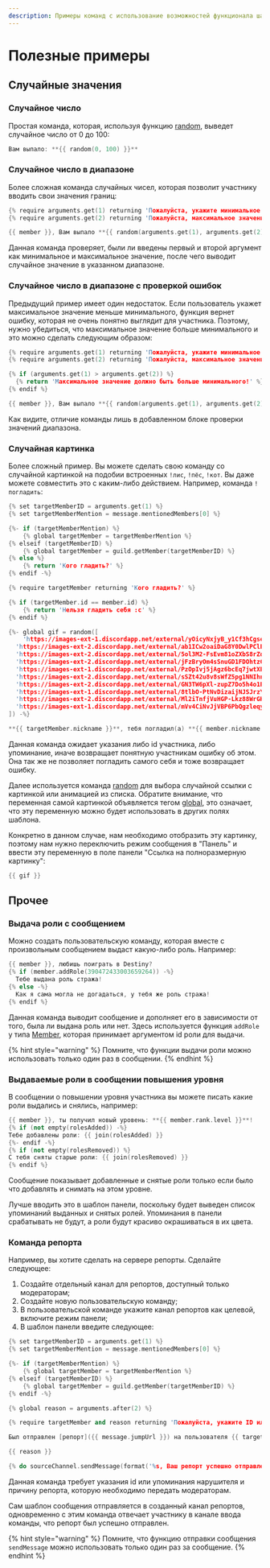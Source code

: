 ```yaml
---
description: Примеры команд с использование возможностей функционала шаблонного движка.
---
```


# Полезные примеры

## Случайные значения

### Случайное число

Простая команда, которая, используя функцию [random](functions.md#random), выведет случайное число от 0 до 100:

```c
Вам выпало: **{{ random(0, 100) }}**
```

### Случайное число в диапазоне

Более сложная команда случайных чисел, которая позволит участнику вводить свои значения границ:

```cpp
{% require arguments.get(1) returning 'Пожалуйста, укажите минимальное значение' %}
{% require arguments.get(2) returning 'Пожалуйста, максимальное значение' %}

{{ member }}, Вам выпало **{{ random(arguments.get(1), arguments.get(2)) }}**
```

Данная команда проверяет, были ли введены первый и второй аргумент как минимальное и максимальное значение, после чего выводит случайное значение в указанном диапазоне.

### Случайное число в диапазоне с проверкой ошибок

Предыдущий пример имеет один недостаток. Если пользователь укажет максимальное значение меньше минимального, функция вернет ошибку, которая не очень понятно выглядит для участника. Поэтому, нужно убедиться, что максимальное значение больше минимального и это можно сделать следующим образом:

```cpp
{% require arguments.get(1) returning 'Пожалуйста, укажите минимальное значение' %}
{% require arguments.get(2) returning 'Пожалуйста, максимальное значение' %}

{% if (arguments.get(1) > arguments.get(2)) %}
  {% return 'Максимальное значение должно быть больше минимального!' %}
{% endif %}

{{ member }}, Вам выпало **{{ random(arguments.get(1), arguments.get(2)) }}**
```

Как видите, отличие команды лишь в добавленном блоке проверки значений диапазона.

### Случайная картинка

Более сложный пример. Вы можете сделать свою команду со случайной картинкой на подобии встроенных `!лис`, `!пёс`, `!кот`. Вы даже можете совместить это с каким-либо действием. Например, команда `!погладить`:

```cpp
{% set targetMemberID = arguments.get(1) %}
{% set targetMemberMention = message.mentionedMembers[0] %}

{%- if (targetMemberMention) %} 
	{% global targetMember = targetMemberMention %}
{% elseif (targetMemberID) %}
	{% global targetMember = guild.getMember(targetMemberID) %}
{% else %}
	{% return 'Кого гладить?' %}
{% endif -%}

{% require targetMember returning 'Кого гладить?' %}

{% if (targetMember.id == member.id) %}
	{% return 'Нельзя гладить себя :c' %}
{% endif %}

{%- global gif = random([
	'https://images-ext-1.discordapp.net/external/yOicyNxjyB_y1Cf3hCgsePnL36oofd1qjsyFRjDWOzc/https/cdn.weeb.sh/images/SyFmqkFwW.gif?width=432&height=243',
  'https://images-ext-2.discordapp.net/external/ab1ICw2oaiDaG8Y0DwlPClP7xG54Ie4kKcaFtn7Q8LU/https/cdn.weeb.sh/images/SktIxo20b.gif?width=486&height=273',
  'https://images-ext-2.discordapp.net/external/5ol3M2-FsEvm81oZXbS8rZdEdevG3qqDJ9faicEDrw8/https/cdn.weeb.sh/images/rJMskkFvb.gif?width=450&height=247',
  'https://images-ext-2.discordapp.net/external/jFzBryOm4sSnuGD1FDOhtzGW52leLqh6UmIR5l6meZw/https/cdn.weeb.sh/images/SJLaWWRSG.gif?width=486&height=274',
  'https://images-ext-1.discordapp.net/external/PzOpIvj5jAgz6bcEq7jwtXPbKgmSV-dVKSvPc__CsCQ/https/cdn.weeb.sh/images/rkl1xJYDZ.gif?width=486&height=304',
  'https://images-ext-2.discordapp.net/external/sSZt42u8v8sWfZ5pg1NNIhnR7eEzmDXRIm93_GZG6yU/https/cdn.weeb.sh/images/Hkccqp4A-.gif?width=450&height=350',
  'https://images-ext-2.discordapp.net/external/GN3TW6pXl-zupZ7Do5h4o1Pnm6ZA_2wj9RUqydghUW8/https/cdn.weeb.sh/images/Sk2FyQHpZ.gif?width=450&height=253',
  'https://images-ext-1.discordapp.net/external/8tlbO-PtNvDizaijNJSJrzY1-lGprkAw_aO95H196dQ/https/cdn.weeb.sh/images/r1Y5L6NCZ.gif?width=486&height=270',
  'https://images-ext-2.discordapp.net/external/Ml2iTnfjVuHGP-Lkz88WrGKJCv1cJ7UikuE2yvt3XgI/https/cdn.weeb.sh/images/rJWRykFvZ.gif?width=540&height=304',
  'https://images-ext-1.discordapp.net/external/mVv4CiNvJjVBP6PbQgzleqysb31wA-P3p7v02S8jpfc/https/cdn.weeb.sh/images/ryXj1JKDb.gif?width=432&height=243'
]) -%}

**{{ targetMember.nickname }}**, тебя погладил(а) **{{ member.nickname }}**
```

Данная команда ожидает указания либо id участника, либо упоминание, иначе возвращает понятную участникам ошибку об этом. Она так же не позволяет погладить самого себя и тоже возвращает ошибку.

Далее используется команда [random](functions.md#random) для выбора случайной ссылки с картинкой или анимацией из списка. Обратите внимание, что переменная самой картинкой объявляется тегом [global](tags.md#global), это означает, что эту переменную можно будет использовать в других полях шаблона.

Конкретно в данном случае, нам необходимо отобразить эту картинку, поэтому нам нужно переключить режим сообщения в "Панель" и ввести эту переменную в поле панели "Ссылка на полноразмерную картинку":

```cpp
{{ gif }}
```

## Прочее

### Выдача роли с сообщением

Можно создать пользовательскую команду, которая вместе с произвольным сообщением выдаст какую-либо роль. Например:

```cpp
{{ member }}, любишь поиграть в Destiny?
{% if (member.addRole(390472433003659264)) -%}
  Тебе выдана роль стража!
{% else -%}
  Как я сама могла не догадаться, у тебя же роль стража!
{% endif %}
```

Данная команда выводит сообщение и дополняет его в зависимости от того, была ли выдана роль или нет. Здесь используется функция `addRole` у типа [Member](types.md#member), которая принимает аргументом id роли для выдачи.

{% hint style="warning" %}
Помните, что функции выдачи роли можно использовать только один раз в сообщении.
{% endhint %}

### Выдаваемые роли в сообщении повышения уровня

В сообщении о повышении уровня участника вы можете писать какие роли выдались и снялись, например:

```cpp
{{ member }}, ты получил новый уровень: **{{ member.rank.level }}**!
{% if (not empty(rolesAdded)) -%}
Тебе добавлены роли: {{ join(rolesAdded) }}
{%- endif -%}
{% if (not empty(rolesRemoved)) %}
С тебя сняты старые роли: {{ join(rolesRemoved) }}
{% endif %}
```

Сообщение показывает добавленные и снятые роли только если было что добавлять и снимать на этом уровне. 

Лучше вводить это в шаблон панели, поскольку будет выведен список упоминаний выданных и снятых ролей. Упоминания в панели срабатывать не будут, а роли будут красиво окрашиваться в их цвета.

### Команда репорта

Например, вы хотите сделать на сервере репорты. Сделайте следующее:

1. Создайте отдельный канал для репортов, доступный только модераторам;
2. Создайте новую пользовательскую команду;
3. В пользовательской команде укажите канал репортов как целевой, включите режим панели;
4. В шаблон панели введите следующее:

```cpp
{% set targetMemberID = arguments.get(1) %}
{% set targetMemberMention = message.mentionedMembers[0] %}

{%- if (targetMemberMention) %} 
	{% global targetMember = targetMemberMention %}
{% elseif (targetMemberID) %}
	{% global targetMember = guild.getMember(targetMemberID) %}
{% endif -%}

{% global reason = arguments.after(2) %}

{% require targetMember and reason returning 'Пожалуйста, укажите ID или упоминание нарушителя и причину' %}

Был отправлен [репорт]({{ message.jumpUrl }}) на пользователя {{ targetMember }}:

{{ reason }}

{% do sourceChannel.sendMessage(format('%s, Ваш репорт успешно отправлен!', member)) %}
```

Данная команда требует указания id или упоминания нарушителя и причину репорта, которую необходимо передать модераторам. 

Сам шаблон сообщения отправляется в созданный канал репортов, одновременно с этим команда отвечает участнику в канале ввода команды, что репорт был успешно отправлен.

{% hint style="warning" %}
Помните, что функцию отправки сообщения `sendMessage` можно использовать только один раз за сообщение.
{% endhint %}

